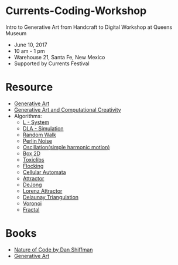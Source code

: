 # Currents-Coding-Workshop

Intro to Generative Art from Handcraft to Digital Workshop at Queens Museum

* June 10, 2017
* 10 am - 1 pm
* Warehouse 21, Santa Fe, New Mexico
* Supported by Currents Festival

# Resource
 * [Generative Art](https://en.wikipedia.org/wiki/Generative_art)
 * [Generative Art and Computational Creativity](https://www.kadenze.com/courses/generative-art-and-computational-creativity-i)
 * Algorithms:
   * [L - System](https://en.wikipedia.org/wiki/The_Algorithmic_Beauty_of_Plants)
   * [DLA - Simulation](http://formandcode.com/code-examples/simulate-dla)
   * [Random Walk](http://www.mit.edu/~kardar/teaching/projects/chemotaxis(AndreaSchmidt)/random.htm)
   * [Perlin Noise](https://en.wikipedia.org/wiki/Perlin_noise)
   * [Oscillation(simple harmonic motion)](https://en.wikipedia.org/wiki/Simple_harmonic_motion)
   * [Box 2D](https://en.wikipedia.org/wiki/Box2D)
   * [Toxiclibs](http://toxiclibs.org/)
   * [Flocking](https://en.wikipedia.org/wiki/Flocking_(behavior))
   * [Cellular Automata](https://en.wikipedia.org/wiki/Cellular_automaton)
   * [Attractor](https://en.wikipedia.org/wiki/Attractor)
    * [DeJong](http://www.algosome.com/articles/strange-attractors-de-jong.html)
    * [Lorenz Attractor](https://en.wikipedia.org/wiki/Lorenz_system)
   * [Delaunay Triangulation](https://en.wikipedia.org/wiki/Delaunay_triangulation)
   * [Voronoi](https://en.wikipedia.org/wiki/Voronoi_diagram)
   * [Fractal](https://en.wikipedia.org/wiki/Fractal)

# Books
* [Nature of Code by Dan Shiffman](http://natureofcode.com/)
* [Generative Art](http://zenbullets.com/book.php)

